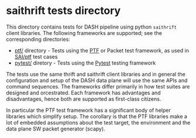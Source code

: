 # saithrift tests directory
This directory contains tests for DASH pipeline using python `saithrift` client libraries. The following frameworks are supported; see the corresponding directories:
* [ptf/](ptf) directory - Tests using the [PTF](https://github.com/p4lang/ptf) or Packet test framework, as used in [SAI/ptf](https://github.com/opencomputeproject/SAI/tree/master/ptf) test cases
* [pytest/](pytest/) diretory - Tests using the [Pytest](https://docs.pytest.org/en/7.1.x/index.html) testing framework

The tests use the same thrift and saithrift client libraries and in general the configuration and setup of the DASH data plane will use the same APIs and command sequences. The frameworks differ primarily in how test suites are designed and orcestrated. Each framework has advantages and disadvantages, hence both are supported as first-class citizens.

In particular the PTF test framework has a significant body of helper libraries which simplify setup. The corollary is that the PTF libraries make a lot of embedded assumptions about the test target, the environment and the data plane SW packet generator (scapy).
